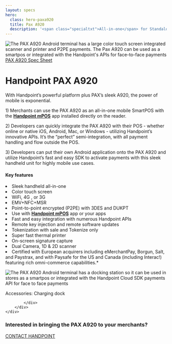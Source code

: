 ```yaml
---
layout: specs
hero: 
  class: hero-paxa920
  title: Pax A920
  description: '<span class="specialtxt">All-in-one</span> for Standalone SmartPOS<br>& Semi-Integrated POS'
---
```


<div class="section section-internal">
	<div class="container">
		<div class="row">
			<div class="col-md-3 col-sm-4 section-internal-left">
				<img src="https://handpoint.imgix.net/Website%20refresh%20photos/product-images/SmartPOS_new.png?w=250&trim=auto" class="img-responsive" alt="The PAX A920 Android terminal has a large color touch screen integrated scanner and printer and P2PE payments. The Pax A920 can be used as a smartpos or integrated with the Handpoint's APIs for face-to-face payments"/>
				<a class="btn btn-default bt-custom-out" href="https://handpoint.imgix.net/Website%20refresh%20photos/spec-sheets/SpecSheets_PaxA920.pdf" role="button">PAX A920 Spec Sheet</a>
			</div>
			<div class="col-md-8 col-sm-8">
				<h1>Handpoint PAX A920</h1>
				<p>With Handpoint’s powerful platform plus PAX’s sleek A920, the power of mobile is exponential.</p>
				<p>1) Merchants can use the PAX A920 as an all-in-one mobile SmartPOS with the <b><a href="/specs/mpos">Handpoint mPOS</a></b> app installed directly on the reader.</p>
				<p>2) Developers can quickly integrate the PAX A920 with their POS - whether online or native iOS, Android, Mac, or Windows -  utilizing Handpoint’s innovative APIs.  It’s the “perfect” semi-integration, with all payment handling and flow outside the POS.</p>
				<p>3) Developers can put their own Android application onto the PAX A920 and utilize Handpoint’s fast and easy SDK to activate payments with this sleek handheld unit for highly mobile use cases.</p>
				<h4>Key features</h4>
				<li>Sleek handheld all-in-one</li>
				<li>Color touch screen</li>
				<li>WiFi, 4G , or 3G</li>
				<li>EMV+NFC+MSR</li>
				<li>Point-to-point encrypted (P2PE) with 3DES and DUKPT</li>
				<li>Use with <b><a href="/specs/mpos">Handpoint mPOS</a></b> app or your apps</li>
				<li>Fast and easy integration with numerous Handpoint APIs</li>
				<li>Remote key injection and remote software updates</li>
				<li>Tokenization with sale and Tokenize only</li>
				<li>Super fast thermal printer</li>
				<li>On-screen signature capture</li>
				<li>Dual Camera, 1D & 2D scanner</li>
				<li>Certified with European acquirers including eMerchantPay, Borgun, Salt, and Paystrax, and with Paysafe for the US and Canada (including Interac!) featuring rich omni-commerce capabilities.*</li>
				<p>
				<img src="https://handpoint.imgix.net/Website%20refresh%20photos/product-images/Pax_A920_charger.png?w=150" class="img-responsive" alt="The PAX A920 Android terminal has a docking station so it can be used in stores as a smartpos or integrated with the Handpoint Cloud SDK payments API for face to face payments"/></p>
				<p class="section-internal-left-custom-txt">Accessories: Charging dock</p>
				
			</div>
		</div>
	</div>
</div>
<!-- END main content -->
	
<div class="section section-form">
	<div class="container">
		<h3>Interested in bringing the PAX A920 to your merchants?</h3>
		<a class="btn btn-default bt-custom-out-wh" href="/contact" role="button">CONTACT HANDPOINT</a>
	</div>	
</div>
